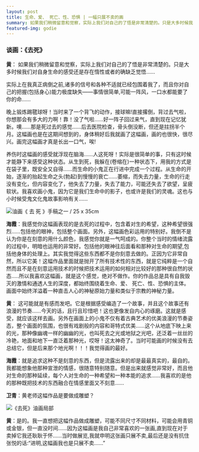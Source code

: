 ```yaml
---
layout: post
title: 生命、爱、 死亡、性、恐惧 | 一幅只展不卖的画
summary: 如果我们稍微留意和觉察，实际上我们对自己的了悟是非常清楚的。只是大多时候我们对自身生命的感受还是存在惰性或者的确缺乏觉悟……实际上在我真正病倒之前,诸多的信号和各种不适就已经包围着我了，而且你对自己的把握(包括身心)能力极度缺失——事情很简单,可能一阵风，一口水都能要了你的命
featured-img: godie
---
```


### 谈画：《去死》

**黄**： 如果我们稍微留意和觉察，实际上我们对自己的了悟是非常清楚的。只是大多时候我们对自身生命的感受还是存在惰性或者的确缺乏觉悟……

实际上在我真正病倒之前,诸多的信号和各种不适就已经包围着我了，而且你对自己的把握(包括身心)能力极度缺失——事情很简单,可能一阵风，一口水都能要了你的命……

晚上锻炼踢毽球呀！当时来了一个背飞的动作，接球嘛!直接撂倒，背过去气啦，你想那会有多大的力啊！靠！没了气啦……好一阵子回过来气，直到现在记忆犹新。噢……那是死过去的感觉……后去医院检查，骨头倒没断，但还是拄拐半个月。这幅画也是在这期间想到的，身体稍好后我就画了这幅画，画的也很快，很尽兴。画完这幅画才真是长出一口气，唉!

养伤时这幅画的感受就浮现在脑海……人这死呀！实际是很简单的事，只有这时候才能静下来感受这种状态。从生到死，我躲在(卷缩在)一种状态下，用我的方式是在袋子里，既安全又自得……而生命的小鬼正在行进中完成一个过程。从生命的开始，逐渐的抬起生命之头(勃起)到慢慢的衰亡……萎缩，而失去力量，生命的行走没有变化，但内容变化了，他失去了力量，失去了能力，可能还失去了欲望，呈疲软状。我喜欢画小鬼，因为它是我们生命中的影子，也或许是我们的灵魂。这也与小时候受鬼文化鬼故事影响有关……

![油画《 去 死 》手稿之一 / 25 x 35cm ](/index/assets/img/posts/A89628B7-0975-442C-A9D3-735AB387DF2F.png)

**海霞**：我感觉你这幅画表现的是去死的过程中，包含着对生的希望，这种希望很强烈……包括他的眼神，包括整个画面。另外，这幅画色彩运用的特别好。我倒不是认为你是在刻意的用什么颜色，我感觉你就是一气呵成的。你整个当时的情绪流露的过程中，明暗也运用的非常好。包括他的眼神往后面看和那种对生命的期望,包括他身体的处理上。其实我觉得这些东西都不是你刻意去做的。正因为它非常自然，所以它美！这幅作品里面就是抛开了所有技术性的东西，就是它纯粹是一个自然而且不是在刻意运用技术的时候把技术运用的如何相对比较好的那种很自然的状态…..所以我喜欢这幅画，就是这个感觉，绝对不做作。你的作品总是具有自我毁灭的激情和通透人生的深度，都始终围绕着生命、爱、 死亡、性、恐惧的主体。画面中始终洋溢着一种直击人心的神秘原始力量和类似于宗教的神秘力量。

**黄**： 这可能就是有感而发吧。它是根据感受编造了一个故事，并且这个故事还有浪漫的节奏……今天的话，且行且珍惜吧！这也更像发自内心的琢磨。这就是感受，就应该这样去画。另外在画面上的小鬼不仅有着古典艺术的优美浪漫的节奏姿态，整个画面的氛围，也很有戏剧般的内容和哥特式优美……这个从地底下映上来的光，那种像幽魂一样的幽幽的光，也叫死去之光或地狱之光吧，还泛着一丝丝的冷艳，地面和地下一直泛着那种光，哎呀！这太神奇了。当时可能画的时候没有去总结它，但是后来那个地光啊！！！我觉得画的最好。

**海霞**：就是追求这种不是刻意的东西，但是流露出来的却是最最真实的，最自的。我都能想象他那种宣泄的情感，很随意特别随意。但是出来就感觉非常好，而且他对生命的那种延续，每个人对生命的一种希望和一种本能的追求……我喜欢的是他的那种既把技术的东西融合在情感里面又不刻意……

**卫青**：黄老师这幅作品是要做成雕塑？

![《去死》油画局部](/index/assets/img/posts/6B4CD98B-4409-4118-BB2B-A95A78950ED2.png)

**黄**：是的。我一直想把这幅作品做成雕塑，可能不同尺寸不同材料，可能会用青铜或金银，但一直没时间……因为这幅画是我自己非常喜欢的一张画,直到现在对于卖掉它我还耿耿于怀……当时做展览,我就申明这张画只展不卖,最后还是没有抗住张悦的话:“进明,这幅画我也是只展不卖……”